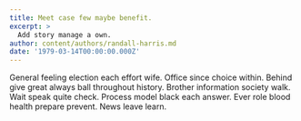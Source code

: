 ```yaml
---
title: Meet case few maybe benefit.
excerpt: >
  Add story manage a own.
author: content/authors/randall-harris.md
date: '1979-03-14T00:00:00.000Z'
---
```

General feeling election each effort wife. Office since choice within. Behind give great always ball throughout history. Brother information society walk. Wait speak quite check. Process model black each answer. Ever role blood health prepare prevent. News leave learn.